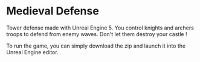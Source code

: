 # Medieval Defense
Tower defense made with Unreal Engine 5.
You control knights and archers troops to defend from enemy waves. Don't let them destroy your castle !

To run the game, you can simply download the zip and launch it into the Unreal Engine editor.
